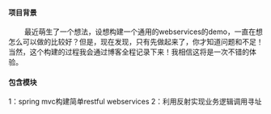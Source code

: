 #### 项目背景

&nbsp;&nbsp;&nbsp;&nbsp;&nbsp;&nbsp;&nbsp;&nbsp;最近萌生了一个想法，设想构建一个通用的webservices的demo，一直在想怎么可以做的比较好？但是，现在发现，只有先做起来了，你才知道问题和不足！当然，这个构建的过程我会通过博客全程记录下来！我相信这将是一次不错的体验。

#### 包含模块
1：spring mvc构建简单restful webservices
2：利用反射实现业务逻辑调用寻址
